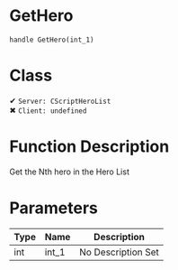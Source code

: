 # GetHero
```
handle GetHero(int_1)
```
# Class
✔ `Server: CScriptHeroList`  
✖ `Client: undefined`  

# Function Description
Get the Nth hero in the Hero List
# Parameters
Type|Name|Description
--|--|--
int|int_1|No Description Set
